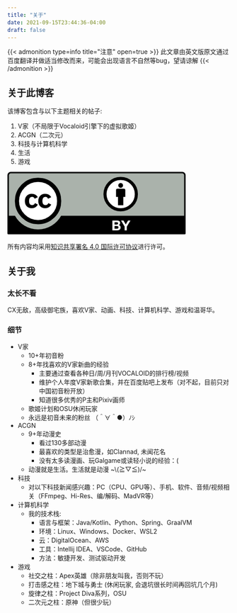 ```yaml
---
title: "关于"
date: 2021-09-15T23:44:36-04:00
draft: false
---
```


{{< admonition type=info title="注意" open=true >}}
此文章由英文版原文通过百度翻译并做适当修改而来，可能会出现语言不自然等bug，望请谅解
{{< /admonition >}}

## 关于此博客

该博客包含与以下主题相关的帖子:

1. V家（不局限于Vocaloid引擎下的虚拟歌姬）
2. ACGN（二次元）
3. 科技与计算机科学
4. 生活
5. 游戏

![知识共享许可协议](./LICENSE.png)

所有内容均采用[知识共享署名 4.0 国际许可协议](https://creativecommons.org/licenses/by/4.0/deed.zh)进行许可。

## 关于我

### 太长不看

CX无敌，高级御宅族，喜欢V家、动画、科技、计算机科学、游戏和温哥华。

### 细节

- V家
  - 10+年初音粉
  - 8+年找喜欢的V家新曲的经验
    - 主要通过查看各种日/周/月刊VOCALOID的排行榜/视频
    - 维护个人年度V家新歌合集，并在百度贴吧上发布（对不起，目前只对中国初音粉开放）
    - 知道很多优秀的P主和Pixiv画师
  - 歌姬计划和OSU休闲玩家
  - 永远是初音未来的粉丝 （＾∀＾●）ﾉｼ
- ACGN
  - 9+年动漫史
    - 看过130多部动漫
    - 最喜欢的类型是治愈漫，如Clannad, 未闻花名
    - 没有太多读漫画、玩Galgame或读轻小说的经验：(
  - 动漫就是生活。生活就是动漫 ~\\(≧▽≦)/~
- 科技
  - 对以下科技新闻感兴趣：PC（CPU、GPU等）、手机、软件、音频/视频相关（FFmpeg、Hi-Res、编/解码、MadVR等）
- 计算机科学
  - 我的技术栈:
    - 语言与框架：Java/Kotlin、Python、Spring、GraalVM
    - 环境：Linux、Windows、Docker、WSL2
    - 云：DigitalOcean、AWS
    - 工具：Intellij IDEA、VSCode、GitHub
    - 方法：敏捷开发、测试驱动开发
- 游戏
  - 社交之柱：Apex英雄（除非朋友叫我，否则不玩）
  - 打击感之柱：地下城与勇士 (休闲玩家, 会退坑很长时间再回坑几个月)
  - 旋律之柱：Project Diva系列，OSU
  - 二次元之柱：原神（但很少玩）
